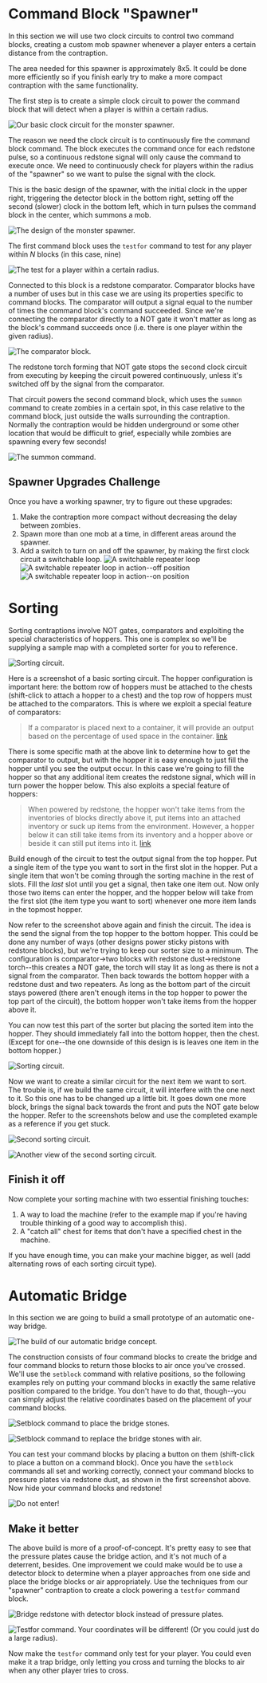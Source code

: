 # Command Block "Spawner"

In this section we will use two clock circuits to control two command blocks, creating a custom mob spawner whenever a player enters a certain distance from the contraption.

The area needed for this spawner is approximately 8x5. It could be done more efficiently so if you finish early try to make a more compact contraption with the same functionality.

The first step is to create a simple clock circuit to power the command block that will detect when a player is within a certain radius.

![Our basic clock circuit for the monster spawner.](images/section_4/clock_circuit.png)

The reason we need the clock circuit is to continuously fire the command block command. The block executes the command once for each redstone pulse, so a continuous redstone signal will only cause the command to execute once. We need to continuously check for players within the radius of the "spawner" so we want to pulse the signal with the clock.

This is the basic design of the spawner, with the initial clock in the upper right, triggering the detector block in the bottom right, setting off the second (slower) clock in the bottom left, which in turn pulses the command block in the center, which summons a mob.

![The design of the monster spawner.](images/section_4/spawner.png)

The first command block uses the ```testfor``` command to test for any player within _N_ blocks (in this case, nine)

![The test for a player within a certain radius.](images/section_4/testfor.png)

Connected to this block is a redstone comparator. Comparator blocks have a number of uses but in this case we are using its properties specific to command blocks. The comparator will output a signal equal to the number of times the command block's command succeeded. Since we're connecting the comparator directly to a NOT gate it won't matter as long as the block's command succeeds once (i.e. there is one player within the given radius).

![The comparator block.](images/section_4/Redstone_Comparator.png)

The redstone torch forming that NOT gate stops the second clock circuit from executing by keeping the circuit powered continuously, unless it's switched off by the signal from the comparator.

That circuit powers the second command block, which uses the ```summon``` command to create zombies in a certain spot, in this case relative to the command block, just outside the walls surrounding the contraption. Normally the contraption would be hidden underground or some other location that would be difficult to grief, especially while zombies are spawning every few seconds!

![The summon command.](images/section_4/summon_zombie.png)

## Spawner Upgrades Challenge

Once you have a working spawner, try to figure out these upgrades:

1. Make the contraption more compact without decreasing the delay between zombies.
1. Spawn more than one mob at a time, in different areas around the spawner.
1. Add a switch to turn on and off the spawner, by making the first clock circuit a switchable loop.
  ![A switchable repeater loop](images/section_4/Switchable_repeater_loop_1-clock.png)
  ![A switchable repeater loop in action--off position](images/section_4/switchable_repeater_off.png)
  ![A switchable repeater loop in action--on position](images/section_4/switchable_repeater_on.png)

# Sorting

Sorting contraptions involve NOT gates, comparators and exploiting the special characteristics of hoppers. This one is complex so we'll be supplying a sample map with a completed sorter for you to reference.

![Sorting circuit.](images/section_4/sorter-first_circuit.png)

Here is a screenshot of a basic sorting circuit. The hopper configuration is important here: the bottom row of hoppers must be attached to the chests (shift-click to attach a hopper to a chest) and the top row of hoppers must be attached to the comparators. This is where we exploit a special feature of comparators:

> If a comparator is placed next to a container, it will provide an output based on the percentage of used space in the container. [link](http://minecraft.gamepedia.com/Redstone_Comparator#As_an_inventory_contents_checker)

There is some specific math at the above link to determine how to get the comparator to output, but with the hopper it is easy enough to just fill the hopper until you see the output occur. In this case we're going to fill the hopper so that any additional item creates the redstone signal, which will in turn power the hopper below. This also exploits a special feature of hoppers:

> When powered by redstone, the hopper won't take items from the inventories of blocks directly above it, put items into an attached inventory or suck up items from the environment. However, a hopper below it can still take items from its inventory and a hopper above or beside it can still put items into it. [link](http://minecraft.gamepedia.com/Hopper)

Build enough of the circuit to test the output signal from the top hopper. Put a single item of the type you want to sort in the first slot in the hopper. Put a single item that won't be coming through the sorting machine in the rest of slots. Fill the _last_ slot until you get a signal, then take one item out. Now only those two items can enter the hopper, and the hopper below will take from the first slot (the item type you want to sort) whenever one more item lands in the topmost hopper.

Now refer to the screenshot above again and finish the circuit. The idea is the send the signal from the top hopper to the bottom hopper. This could be done any number of ways (other designs power sticky pistons with redstone blocks), but we're trying to keep our sorter size to a minimum. The configuration is comparator->two blocks with redstone dust->redstone torch--this creates a NOT gate, the torch will stay lit as long as there is not a signal from the comparator. Then back towards the bottom hopper with a redstone dust and two repeaters. As long as the bottom part of the circuit stays powered (there aren't enough items in the top hopper to power the top part of the circuit), the bottom hopper won't take items from the hopper above it.

You can now test this part of the sorter but placing the sorted item into the hopper. They should immediately fall into the bottom hopper, then the chest. (Except for one--the one downside of this design is is leaves one item in the bottom hopper.)

![Sorting circuit.](images/section_4/sorter-testing_hopper.png)

Now we want to create a similar circuit for the next item we want to sort. The trouble is, if we build the same circuit, it will interfere with the one next to it. So this one has to be changed up a little bit. It goes down one more block, brings the signal back towards the front and puts the NOT gate below the hopper. Refer to the screenshots below and use the completed example as a reference if you get stuck.

![Second sorting circuit.](images/section_4/sorter-second_circuit_one.png)

![Another view of the second sorting circuit.](images/section_4/sorter-second_circuit_two.png)

## Finish it off

Now complete your sorting machine with two essential finishing touches:

1. A way to load the machine (refer to the example map if you're having trouble thinking of a good way to accomplish this).
1. A "catch all" chest for items that don't have a specified chest in the machine.

If you have enough time, you can make your machine bigger, as well (add alternating rows of each sorting circuit type).

# Automatic Bridge

In this section we are going to build a small prototype of an automatic one-way bridge.

![The build of our automatic bridge concept.](images/section_4/bridge-redstone_complete.png)

The construction consists of four command blocks to create the bridge and four command blocks to return those blocks to air once you've crossed. We'll use the ```setblock``` command with relative positions, so the following examples rely on putting your command blocks in exactly the same relative position compared to the bridge. You don't have to do that, though--you can simply adjust the relative coordinates based on the placement of your command blocks.

![Setblock command to place the bridge stones.](images/section_4/bridge-setblock_stone.png)

![Setblock command to replace the bridge stones with air.](images/section_4/bridge-setblock_air.png)

You can test your command blocks by placing a button on them (shift-click to place a button on a command block). Once you have the ```setblock``` commands all set and working correctly, connect your command blocks to pressure plates via redstone dust, as shown in the first screenshot above. Now hide your command blocks and redstone!

![Do not enter!](images/section_4/bridge-do_not_enter.png)

## Make it better

The above build is more of a proof-of-concept. It's pretty easy to see that the pressure plates cause the bridge action, and it's not much of a deterrent, besides. One improvement we could make would be to use a detector block to determine when a player approaches from one side and place the bridge blocks or air appropriately. Use the techniques from our "spawner" contraption to create a clock powering a ```testfor``` command block.

![Bridge redstone with detector block instead of pressure plates.](images/section_4/bridge-with_detector_block.png)

![Testfor command. Your coordinates will be different! (Or you could just do a large radius).](images/section_4/bridge-testfor_block.png)

Now make the ```testfor``` command only test for your player. You could even make it a trap bridge, only letting you cross and turning the blocks to air when any other player tries to cross.
